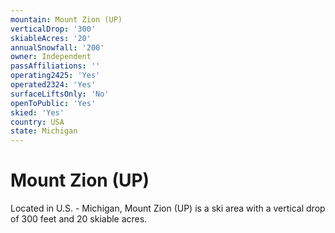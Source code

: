 ```yaml
---
mountain: Mount Zion (UP)
verticalDrop: '300'
skiableAcres: '20'
annualSnowfall: '200'
owner: Independent
passAffiliations: ''
operating2425: 'Yes'
operated2324: 'Yes'
surfaceLiftsOnly: 'No'
openToPublic: 'Yes'
skied: 'Yes'
country: USA
state: Michigan
---
```


# Mount Zion (UP)

Located in U.S. - Michigan, Mount Zion (UP) is a ski area with a vertical drop of 300 feet and 20 skiable acres.

